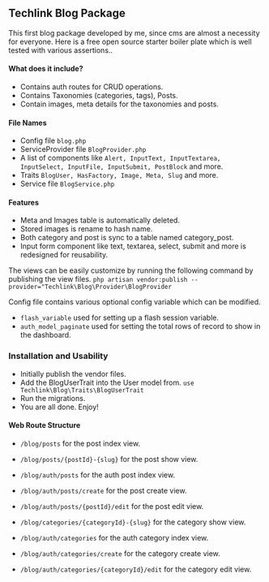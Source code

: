 ## Techlink Blog Package

This first blog package developed by me, since cms are almost a necessity for everyone.
 Here is a free open source starter boiler plate which is well tested with various assertions..
 
#### What does it include?
- Contains auth routes for CRUD operations.
- Contains Taxonomies (categories, tags), Posts.
- Contain images, meta details for the taxonomies and posts.

#### File Names
- Config file `blog.php`
- ServiceProvider file `BlogProvider.php`
- A list of components like `Alert, InputText, InputTextarea, InputSelect, InputFile, InputSubmit, PostBlock` and more.
- Traits `BlogUser, HasFactory, Image, Meta, Slug` and more.
- Service file `BlogService.php`


#### Features
- Meta and Images table is automatically deleted.
- Stored images is rename to hash name.
- Both category and post is sync to a table named category_post.
- Input form component like text, textarea, select, submit and more is redesigned for reusability.

The views can be easily customize by running the following command by publishing the view files.
`php artisan vendor:publish --provider="Techlink\Blog\Provider\BlogProvider`

Config file contains various optional config variable which can be modified.
- `flash_variable` used for setting up a flash session variable.
- `auth_model_paginate` used for setting the total rows of record to show in the dashboard.

### Installation and Usability
- Initially publish the vendor files.
- Add the BlogUserTrait into the User model from. `use Techlink\Blog\Traits\BlogUserTrait`
- Run the migrations.
- You are all done. Enjoy!

#### Web Route Structure
- `/blog/posts` for the post index view.
- `/blog/posts/{postId}-{slug}` for the post show  view.
- `/blog/auth/posts` for the auth post index view.
- `/blog/auth/posts/create` for the post create view.
- `/blog/auth/posts/{postId}/edit` for the post edit view.

- `/blog/categories/{categoryId}-{slug}` for the category show  view.
- `/blog/auth/categories` for the auth category index view.
- `/blog/auth/categories/create` for the category create view.
- `/blog/auth/categories/{categoryId}/edit` for the category edit view.

